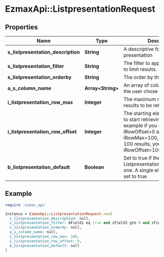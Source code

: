 # EzmaxApi::ListpresentationRequest

## Properties

| Name | Type | Description | Notes |
| ---- | ---- | ----------- | ----- |
| **s_listpresentation_description** | **String** | A descriptive for the list presentation |  |
| **s_listpresentation_filter** | **String** | The filter to apply to the request to limit results. |  |
| **s_listpresentation_orderby** | **String** | The order by the user chose |  |
| **a_s_column_name** | **Array&lt;String&gt;** | An array of column names that the user chose to bee visible |  |
| **i_listpresentation_row_max** | **Integer** | The maximum numbers of results to be returned |  |
| **i_listpresentation_row_offset** | **Integer** | The starting element from where to start retrieving the results. For example if you started at iRowOffset&#x3D;0 and asked for iRowMax&#x3D;100, to get the next 100 results, you could specify iRowOffset&#x3D;100&amp;iRowMax&#x3D;100, |  |
| **b_listpresentation_default** | **Boolean** | Set to true if the user chose this Listpresentation as the default one. A single element should be set to true |  |

## Example

```ruby
require 'ezmax_api'

instance = EzmaxApi::ListpresentationRequest.new(
  s_listpresentation_description: null,
  s_listpresentation_filter: bField1 eq true and iField2 gte 0 and iField2 lte 1000 and sField3 eq &#39;Other&#39; and eField4 eq &#39;Paid&#39; and sField5 like &#39;%needle%&#39; and iField6 in &#39;1,2,3&#39; and dtField7 rg &#39;&#x3D;m,&#x3D;3mm&#39;,
  s_listpresentation_orderby: null,
  a_s_column_name: null,
  i_listpresentation_row_max: 100,
  i_listpresentation_row_offset: 0,
  b_listpresentation_default: null
)
```

